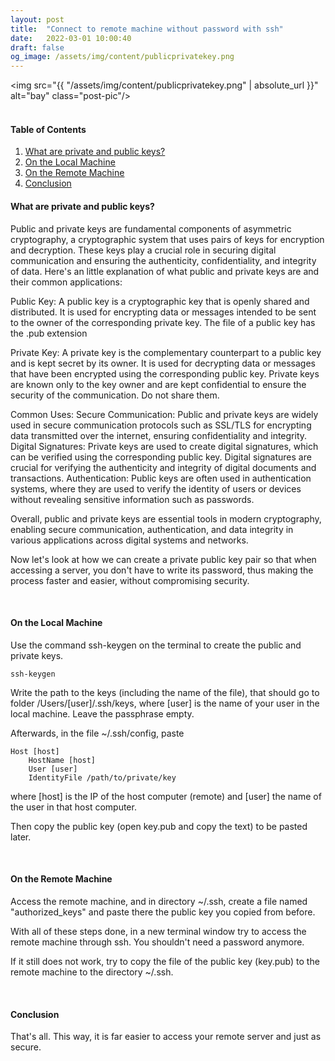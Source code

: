 ```yaml
---
layout: post
title:  "Connect to remote machine without password with ssh"
date:   2022-03-01 10:00:40
draft: false
og_image: /assets/img/content/publicprivatekey.png
---
```


<img src="{{ "/assets/img/content/publicprivatekey.png" | absolute_url }}" alt="bay" class="post-pic"/>
<br />
<br />


#### Table of Contents
1. [What are private and public keys?](#what-are-private-and-public-keys?)
2. [On the Local Machine](#on-the-local-machine)
3. [On the Remote Machine](#on-the-remote-machine)
3. [Conclusion](#conclusion)

#### What are private and public keys?

Public and private keys are fundamental components of asymmetric cryptography, a cryptographic system that uses pairs of keys for encryption and decryption. These keys play a crucial role in securing digital communication and ensuring the authenticity, confidentiality, and integrity of data. Here's an little explanation of what public and private keys are and their common applications:

Public Key:
A public key is a cryptographic key that is openly shared and distributed. It is used for encrypting data or messages intended to be sent to the owner of the corresponding private key. The file of a public key has the .pub extension

Private Key:
A private key is the complementary counterpart to a public key and is kept secret by its owner. It is used for decrypting data or messages that have been encrypted using the corresponding public key. Private keys are known only to the key owner and are kept confidential to ensure the security of the communication. Do not share them.

Common Uses:
Secure Communication: Public and private keys are widely used in secure communication protocols such as SSL/TLS for encrypting data transmitted over the internet, ensuring confidentiality and integrity.
Digital Signatures: Private keys are used to create digital signatures, which can be verified using the corresponding public key. Digital signatures are crucial for verifying the authenticity and integrity of digital documents and transactions.
Authentication: Public keys are often used in authentication systems, where they are used to verify the identity of users or devices without revealing sensitive information such as passwords.

Overall, public and private keys are essential tools in modern cryptography, enabling secure communication, authentication, and data integrity in various applications across digital systems and networks.

Now let's look at how we can create a private public key pair so that when accessing a server, you don't have to write its password, thus making the process faster and easier, without compromising security.

<br />

#### On the Local Machine
Use the command ssh-keygen on the terminal to create the public and private keys.

````
ssh-keygen
````

Write the path to the keys (including the name of the file), that should go to folder /Users/[user]/.ssh/keys, where [user] is the name of your user in the local machine. Leave the passphrase empty.

Afterwards, in the file ~/.ssh/config, paste 

````
Host [host]
    HostName [host]
    User [user]
    IdentityFile /path/to/private/key
````
where [host] is the IP of the host computer (remote) and [user] the name of the user in that host computer.

Then copy the public key (open key.pub and copy the text) to be pasted later.

<br />

#### On the Remote Machine
Access the remote machine, and in directory ~/.ssh, create a file named "authorized_keys" and paste there the public key you copied from before.

With all of these steps done, in a new terminal window try to access the remote machine through ssh. You shouldn't need a password anymore.

If it still does not work, try to copy the file of the public key (key.pub) to the remote machine to the directory ~/.ssh.

<br />

#### Conclusion
That's all. This way, it is far easier to access your remote server and just as secure.

<br />
